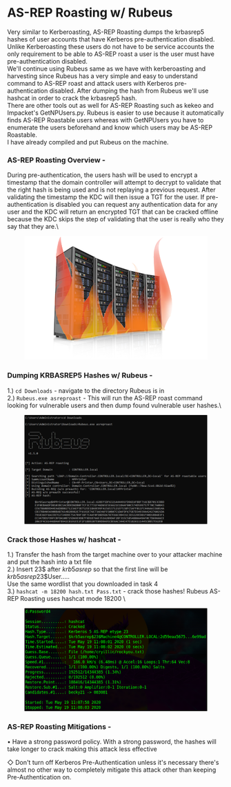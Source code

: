 # AS-REP Roasting w/ Rubeus

Very similar to Kerberoasting, AS-REP Roasting dumps the krbasrep5 hashes of user accounts that have Kerberos pre-authentication disabled. Unlike Kerberoasting these users do not have to be service accounts the only requirement to be able to AS-REP roast a user is the user must have pre-authentication disabled.\
We'll continue using Rubeus same as we have with kerberoasting and harvesting since Rubeus has a very simple and easy to understand command to AS-REP roast and attack users with Kerberos pre-authentication disabled. After dumping the hash from Rubeus we'll use hashcat in order to crack the krbasrep5 hash.\
There are other tools out as well for AS-REP Roasting such as kekeo and Impacket's GetNPUsers.py. Rubeus is easier to use because it automatically finds AS-REP Roastable users whereas with GetNPUsers you have to enumerate the users beforehand and know which users may be AS-REP Roastable.\
I have already compiled and put Rubeus on the machine.

### AS-REP Roasting Overview -&#x20;

During pre-authentication, the users hash will be used to encrypt a timestamp that the domain controller will attempt to decrypt to validate that the right hash is being used and is not replaying a previous request. After validating the timestamp the KDC will then issue a TGT for the user. If pre-authentication is disabled you can request any authentication data for any user and the KDC will return an encrypted TGT that can be cracked offline because the KDC skips the step of validating that the user is really who they say that they are.\


<figure><img src="../.gitbook/assets/image (8) (1) (1).png" alt=""><figcaption></figcaption></figure>

### Dumping KRBASREP5 Hashes w/ Rubeus -

1.) `cd Downloads` - navigate to the directory Rubeus is in\
2.) `Rubeus.exe asreproast` - This will run the AS-REP roast command looking for vulnerable users and then dump found vulnerable user hashes.\


<figure><img src="../.gitbook/assets/image (9) (1) (1).png" alt=""><figcaption></figcaption></figure>

### Crack those Hashes w/ hashcat -&#x20;

1.) Transfer the hash from the target machine over to your attacker machine and put the hash into a txt file\
2.) Insert 23$ after $krb5asrep$ so that the first line will be $krb5asrep$23$User.....\
Use the same wordlist that you downloaded in task 4\
3.) `hashcat -m 18200 hash.txt Pass.txt` - crack those hashes! Rubeus AS-REP Roasting uses hashcat mode 18200 \


<figure><img src="../.gitbook/assets/image (10) (1) (1).png" alt=""><figcaption></figcaption></figure>

### AS-REP Roasting Mitigations -&#x20;

• Have a strong password policy. With a strong password, the hashes will take longer to crack making this attack less effective

◇ Don't turn off Kerberos Pre-Authentication unless it's necessary there's almost no other way to completely mitigate this attack other than keeping Pre-Authentication on.
